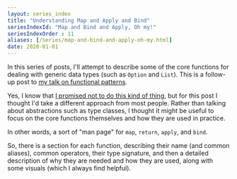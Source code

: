 ```yaml
---
layout: series_index
title: "Understanding Map and Apply and Bind"
seriesIndexId: "Map and Bind and Apply, Oh my!"
seriesIndexOrder : 11
aliases: [/series/map-and-bind-and-apply-oh-my.html]
date: 2020-01-01
---
```


In this series of posts, I'll attempt to describe some of the core functions for dealing with generic data types (such as `Option` and `List`).
This is a follow-up post to [my talk on functional patterns](/fppatterns/).

Yes, I know that [I promised not to do this kind of thing](/posts/why-i-wont-be-writing-a-monad-tutorial/),
but for this post I thought I'd take a different approach from most people. Rather than talking about abstractions such as type classes,
I thought it might be useful to focus on the core functions themselves and how they are used in practice.

In other words, a sort of "man page" for `map`, `return`, `apply`, and `bind`.

So, there is a section for each function, describing their name (and common aliases), common operators, their type signature,
and then a detailed description of why they are needed and how they are used, along with some visuals (which I always find helpful).

